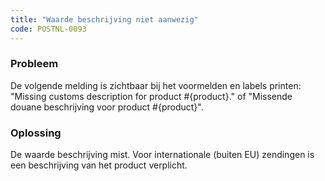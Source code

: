 ```yaml
---
title: "Waarde beschrijving niet aanwezig"
code: POSTNL-0093
---
```

### Probleem

De volgende melding is zichtbaar bij het voormelden en labels printen:  
"Missing customs description for product #{product}." of "Missende douane beschrijving voor product #{product}".  

### Oplossing

De waarde beschrijving mist. Voor internationale (buiten EU) zendingen is een beschrijving van het product verplicht.
